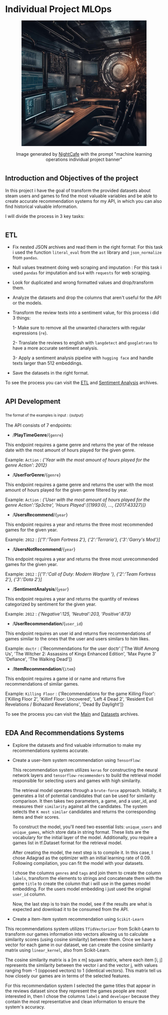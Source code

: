 # <h1> **Individual Project MLOps** </h1>
<p align="center">
<img src="./_src/mlops_ia.jpg"  height=400 width=400>
</p>
  
<p align="center"> Image generated by <a href="https://creator.nightcafe.studio/">NightCafe</a> with the prompt "machine learning operations individual project banner"</p>
 
# <h2> **Introduction and Objectives of the project** </h2>

In this project i have the goal of transform the provided datasets about steam users and games to find the most valuable variables and be able to create accurate recommendation systems for my API, in which you can also find historical valuable information.

I will divide the process in 3 key tasks:

# <h2> **ETL** </h2>
- Fix nested JSON archives and read them in the right format:
    For this task i used the function `literal_eval` from the `ast` library and `json_normalize` from `pandas`.
- Null values treatment doing web scraping and imputation :
    For this task i used `pandas` for imputation and `bs4` with `requests` for web scraping.
- Look for duplicated and wrong formatted values and drop/transform them.
- Analyze the datasets and drop the columns that aren't useful for the API or the models.
- Transform the review texts into a sentiment value, for this process i did 3 things:
 
    1- Make sure to remove all the unwanted characters with regular expressions (`re`).
  
    2- Translate the reviews to english with `langdetect` and `googletrans` to have a more accurate sentiment analysis.
  
    3- Apply a sentiment analysis pipeline with `hugging face` and handle texts larger than 512 embeddings.
  
- Save the datasets in the right format.
  
To see the process you can visit the [ETL](https://github.com/motm-1/PI_MLOps/blob/main/etl.py) and [Sentiment Analysis](https://github.com/motm-1/PI_MLOps/blob/main/sentiment_analysis.py) archives.

# <h2> **API Development** </h2>

<sub> The format of the examples is input : {output} <sub>

The API consists of 7 endpoints:

- /**PlayTimeGenre**/{`genre`}

This endpoint requires a game genre and returns the year of the release date with the most amount of hours played for the given genre.

Example: `Action` : *{'Year with the most amount of hours played for the genre Action': 2012}*


- /**UserForGenre**/{`genre`}

This endpoint requires a game genre and returns the user with the most amount of hours played for the given genre filtered by year.

Example: `Action` : *{'User with the most amount of hours played for the genre Action':'Sp3ctre', 'Hours Played':[{1993:0}, ..., {2017:43327}]}*


- /**UsersRecommend**/{`year`}

This endpoint requires a year and returns the three most recommended games for the given year.

Example: `2012` : *[{'1':'Team Fortress 2'}, {'2':'Terraria'}, {'3':'Garry's Mod'}]*


- /**UsersNotRecommend**/{`year`}

This endpoint requires a year and returns the three most unrecommended games for the given year.

Example: `2012` : *[{'1':'Call of Duty: Modern Warfare '}, {'2':'Team Fortress 2'}, {'3':'Dota 2'}]*


- /**SentimentAnalysis**/{`year`}

This endpoint requires a year and returns the quantity of reviews categorized by sentiment for the given year.

Example: `2012` : *{'Negative':125, 'Neutral':203, 'Positive':873}*


- /**UserRecommendation**/{`user_id`}

This endpoint requires an user id and returns five recommendations of games similar to the ones that the user and users similars to him likes.

Example: `doctr` : {'Recommendations for the user doctr':['The Wolf Among Us', 'The Witcher 2: Assassins of Kings Enhanced Edition', 'Max Payne 3' 'Defiance', 'The Walking Dead']}


- /**ItemRecommendation**/{`item`}

This endpoint requires a game id or name and returns five recommendations of similar games.

Example: `Killing Floor` : {'Recommendations for the game Killing Floor':['Killing Floor 2', 'Killinf Floor: Uncovered', 'Left 4 Dead 2', 'Resident Evil Revelations / Biohazard Revelations', 'Dead By Daylight']}


To see the process you can visit the [Main](https://github.com/motm-1/PI_MLOps/blob/main/main.py) and [Datasets](https://github.com/motm-1/PI_MLOps/blob/main/build_datasets.py) archives.


# <h2> **EDA And Recommendations Systems** </h2>
- Explore the datasets and find valuable information to make my recommendations systems accurate.
- Create a user-item system recommendation using `TensorFlow`:
  
  This recommendation system utilizes `keras` for constructing the neural network layers and `tensorflow-recommenders` to build the retrieval model responsible for selecting users and games with high similarity.

  The retrieval model operates through a `brute-force` approach. Initially, it generates a list of potential candidates that can be used for similarity comparison. It then takes two parameters, a game, and a user_id, and measures their `similarity` against all the candidates. The system selects the `K most similar` candidates and returns the corresponding items and their scores.
  
  To construct the model, you'll need two essential lists: `unique_users` and `unique_games`, which store data in string format. These lists are the vocabulary for the initial layer of the model. Additionally, you require a games list in tf.Dataset format for the retrieval model.
  
  After creating the model, the next step is to compile it. In this case, I chose Adagrad as the optimizer with an initial learning rate of 0.09. Following compilation, you can fit the model with your datasets.

  I chose the columns `genres` and `tags` and join them to create the column `labels`, transform the elements to strings and concatenate them with the game `title` to create the column that i will use in the games model embedding.
  For the users model embedding i just used the original `user_id` column.

  Now, the last step is to train the model, see if the results are what is expected and download it to be consumed from the API.
  
- Create a item-item system recommendation using `Scikit-Learn` 

This recommendations system utilizes `TfidVectorizer` from Scikit-Learn to transform our games information into vectors allowing us to calculate similarity scores (using cosine similarity) between them. Once we have a vector for each game in our dataset, we can create the cosine similarity matrix using `linear_kernel`, also from Scikit-Learn. 

The cosine similarity matrix is a [m x m] square matrix, where each item [i, j] represents the similarity between the vector i and the vector j, with values ranging from -1 (opposed vectors) to 1 (identical vectors). This matrix tell us how closely our games are in terms of the selected features.

For this recommendation system I selected the game titles that appear in the reviews dataset since they represent the games people are most interested in, then I chose the columns `labels` and `developer` because they contain the most representative and clean information to ensure the system's accuracy.
